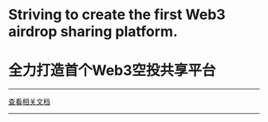 
# Striving to create the first Web3 airdrop sharing platform.
# 全力打造首个Web3空投共享平台



__________________________


<a href="blockjoker.md">查看相关文档</a>












_____________________________













